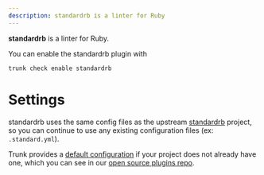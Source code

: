 ```yaml
---
description: standardrb is a linter for Ruby
---
```


**standardrb** is a linter for Ruby.

You can enable the standardrb plugin with

```shell
trunk check enable standardrb
```

# Settings

standardrb uses the same config files as the
upstream [standardrb](https://github.com/testdouble/standard#readme) project, so you can continue to use any
existing configuration files (ex: `.standard.yml`).
    

Trunk provides a [default configuration](https://github.com/trunk-io/plugins/tree/main/linters/standardrb) if your project does not already have one,
which you can see in our [open source plugins repo](https://github.com/trunk-io/plugins/tree/main).
